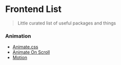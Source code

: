 # Frontend List
> Little curated list of useful packages and things

### Animation
- [Animate.css](https://github.com/animate-css/animate.css)
- [Animate On Scroll](https://github.com/michalsnik/aos)
- [Motion](https://www.framer.com/api/motion/animation/)
